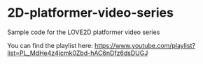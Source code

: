 # 2D-platformer-video-series
Sample code for the LOVE2D platformer video series

You can find the playlist here:
https://www.youtube.com/playlist?list=PL_MdHe4z4jcmk0Zbd-hAC6nDfz6dsDUGJ
